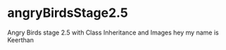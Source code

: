 # angryBirdsStage2.5
Angry Birds stage 2.5 with Class Inheritance and Images
hey my name is Keerthan